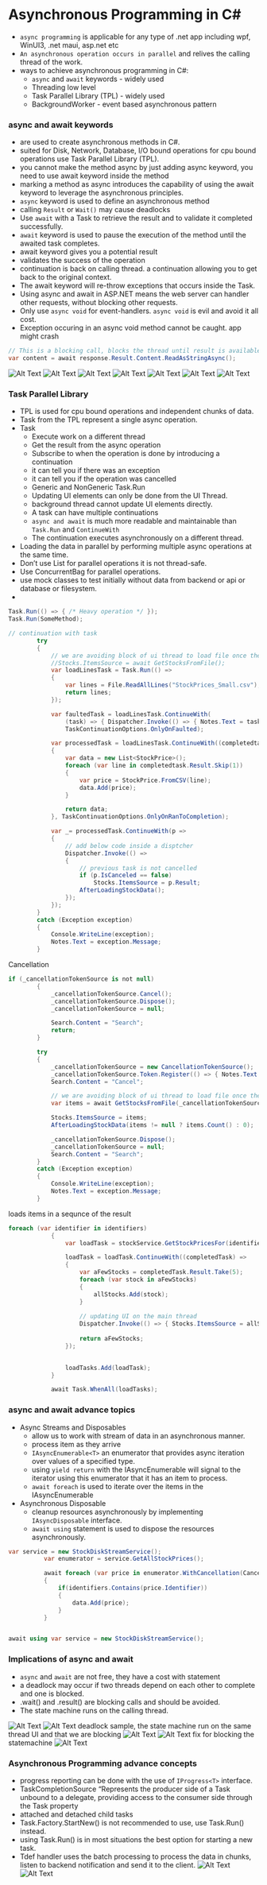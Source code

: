 Asynchronous Programming in C#
==============================
- `async programming` is applicable for any type of .net app including wpf, WinUI3, .net maui, asp.net etc
- `An asynchronous operation occurs in parallel` and relives the calling thread of the work.
- ways to achieve asynchronous programming in C#:
  - `async` and `await` keywords - widely used
  - Threading low level 
  - Task Parallel Library (TPL) - widely used
  - BackgroundWorker - event based asynchronous pattern
### async and await keywords 
  - are used to create asynchronous methods in C#.
  - suited for Disk, Network, Database, I/O bound operations for cpu bound operations use Task Parallel Library (TPL).
  - you cannot make the method async by just adding async keyword, you need to use await keyword inside the method
  - marking a method as async introduces the capability of using the await keyword to leverage the asynchronous principles.
  - `async` keyword is used to define an asynchronous method
  - calling `Result` or `Wait()` may cause deadlocks
  - Use `await` with a Task to retrieve the result and to validate it completed successfully.
  - `await` keyword is used to pause the execution of the method until the awaited task completes.
  - await keyword gives you a potential result
  - validates the success of the operation
  - continuation is back on calling thread. a continuation allowing you to get back to the original context.
  - The await keyword will re-throw exceptions that occurs inside the Task.
  - Using async and await in ASP.NET means the web server can handler other requests, without blocking other requests.
  - Only use `async void` for event-handlers. `async void` is evil and avoid it all cost.
  - Exception occuring in an async void method cannot be caught. app might crash

```csharp
// This is a blocking call, blocks the thread until result is available.
var content = await response.Result.Content.ReadAsStringAsync();
```

![Alt Text](../docs/AsyncProgramming_1.png)
![Alt Text](../docs/AsyncProgramming_2.png)
![Alt Text](../docs/AsyncProgramming_3.png)
![Alt Text](../docs/AsyncProgramming_4.png)
![Alt Text](../docs/AsyncProgramming_5.png)
![Alt Text](../docs/AsyncProgramming_6.png)
![Alt Text](../docs/AsyncProgramming_7.png)


### Task Parallel Library
- TPL is used for cpu bound operations and independent chunks of data. 
- Task from the TPL represent a single async operation.
- Task
  - Execute work on a different thread
  - Get the result from the async operation
  - Subscribe to when the operation is done by introducing a continuation
  - it can tell you if there was an exception
  - it can tell you if the operation was cancelled
  - Generic and NonGeneric Task.Run
  - Updating UI elements can only be done from the UI Thread.
  - background thread cannot update UI elements directly.
  - A task can have multiple continuations
  - `async and await` is much more readable and maintainable than `Task.Run` and `ContinueWith`
  - The continuation executes asynchronously on a different thread.
- Loading the data in parallel by performing multiple async operations at the same time.
- Don’t use List<T> for parallel operations it is not thread-safe.
- Use ConcurrentBag<T> for parallel operations.
- use mock classes to test initially without data from backend or api or database or filesystem.
- 
```csharp
Task.Run(() => { /* Heavy operation */ });
Task.Run(SomeMethod);

// continuation with task
        try
        {
            // we are avoiding block of ui thread to load file once the file is loaded we will update the ui
            //Stocks.ItemsSource = await GetStocksFromFile();
            var loadLinesTask = Task.Run(() =>
            {
                var lines = File.ReadAllLines("StockPrices_Small.csv");
                return lines;
            });

            var faultedTask = loadLinesTask.ContinueWith(
                (task) => { Dispatcher.Invoke(() => { Notes.Text = task?.Exception?.InnerException?.Message; }); },
                TaskContinuationOptions.OnlyOnFaulted);

            var processedTask = loadLinesTask.ContinueWith((completedtask) =>
            {
                var data = new List<StockPrice>();
                foreach (var line in completedtask.Result.Skip(1))
                {
                    var price = StockPrice.FromCSV(line);
                    data.Add(price);
                }

                return data;
            }, TaskContinuationOptions.OnlyOnRanToCompletion);

            var _= processedTask.ContinueWith(p =>
            {
                // add below code inside a disptcher
                Dispatcher.Invoke(() =>
                {
                    // previous task is not cancelled
                    if (p.IsCanceled == false)
                        Stocks.ItemsSource = p.Result;
                    AfterLoadingStockData();
                });
            });
        }
        catch (Exception exception)
        {
            Console.WriteLine(exception);
            Notes.Text = exception.Message;
        }
```

Cancellation
```csharp
if (_cancellationTokenSource is not null)
        {
            _cancellationTokenSource.Cancel();
            _cancellationTokenSource.Dispose();
            _cancellationTokenSource = null;

            Search.Content = "Search";
            return;
        }

        try
        {
            _cancellationTokenSource = new CancellationTokenSource();
            _cancellationTokenSource.Token.Register(() => { Notes.Text = "Request Cancelled"; });
            Search.Content = "Cancel";

            // we are avoiding block of ui thread to load file once the file is loaded we will update the ui
            var items = await GetStocksFromFile(_cancellationTokenSource.Token);

            Stocks.ItemsSource = items;
            AfterLoadingStockData(items != null ? items.Count() : 0);

            _cancellationTokenSource.Dispose();
            _cancellationTokenSource = null;
            Search.Content = "Search";
        }
        catch (Exception exception)
        {
            Console.WriteLine(exception);
            Notes.Text = exception.Message;
        }
```

loads items in a sequnce of the result
```csharp
foreach (var identifier in identifiers)
            {
                var loadTask = stockService.GetStockPricesFor(identifier, _cancellationTokenSource.Token);

                loadTask = loadTask.ContinueWith((completedTask) =>
                {
                    var aFewStocks = completedTask.Result.Take(5);
                    foreach (var stock in aFewStocks)
                    {
                        allStocks.Add(stock);
                    }   
                    
                    // updating UI on the main thread
                    Dispatcher.Invoke(() => { Stocks.ItemsSource = allStocks.ToArray(); });
                    
                    return aFewStocks;
                });

                
                loadTasks.Add(loadTask);
            }

            await Task.WhenAll(loadTasks);
```

### async and await advance topics
- Async Streams and Disposables
  - allow us to work with stream of data in an asynchronous manner.
  - process item as they arrive
  - `IAsyncEnumerable<T>` an enumerator that provides async iteration over values of a specified type.
  - using `yield return` with the IAsyncEnumerable<T> will signal to the iterator using this enumerator that it has an item to process.
  - `await foreach` is used to iterate over the items in the IAsyncEnumerable<T>
- Asynchronous Disposable
  - cleanup resources asynchronously by implementing `IAsyncDisposable` interface.
  - `await using` statement is used to dispose the resources asynchronously.
```csharp
var service = new StockDiskStreamService();
          var enumerator = service.GetAllStockPrices();

          await foreach (var price in enumerator.WithCancellation(CancellationToken.None))
          {
              if(identifiers.Contains(price.Identifier))
              {
                  data.Add(price);
              }
          }


await using var service = new StockDiskStreamService();

```
### Implications of async and await
- `async` and `await` are not free, they have a cost with statement
- a deadlock may occur if two threads depend on each other to complete and one is blocked.
 - .wait() and .result() are blocking calls and should be avoided.
 - The state machine runs on the calling thread.

![Alt Text](../docs/AsyncProgramming_8.png)
![Alt Text](../docs/AsyncProgramming_9.png)
deadlock sample, the state machine run on the same thread UI and that we are blocking
![Alt Text](../docs/AsyncProgramming_10.png)
![Alt Text](../docs/AsyncProgramming_11.png)
fix for blocking the statemachine
![Alt Text](../docs/AsyncProgramming_12.png)

### Asynchronous Programming advance concepts
- progress reporting can be done with the use of `IProgress<T>` interface.
- TaskCompletionSource<T> “Represents the producer side of a Task<T> unbound to a delegate, providing access to the consumer side through the Task property
- attached and detached child tasks
- Task.Factory.StartNew() is not recommended to use, use Task.Run() instead.
- using Task.Run() is in most situations the best option for starting a new task.
- Tdef handler uses the batch processing to process the data in chunks, listen to backend notification and send it to the client.
![Alt Text](../docs/AsyncProgramming_13.png)
![Alt Text](../docs/AsyncProgramming_14.png)
